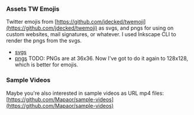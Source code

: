 ### Assets TW Emojis
Twitter emojis from [https://github.com/jdecked/twemoji](https://github.com/jdecked/twemoji) as svgs, and pngs for using on custom websites, mail signatures, or whatever. I used Inkscape CLI to render the pngs from the svgs.
- [svgs](./tw-emojis-svgs)
- [pngs](./tw-emojis-pngs)
TODO: PNGs are at 36x36. Now I've got to do it again to 128x128, which is better for emojis.
### Sample Videos
Maybe you're also interested in sample videos as URL mp4 files: [https://github.com/Mapaor/sample-videos](https://github.com/Mapaor/sample-videos)
